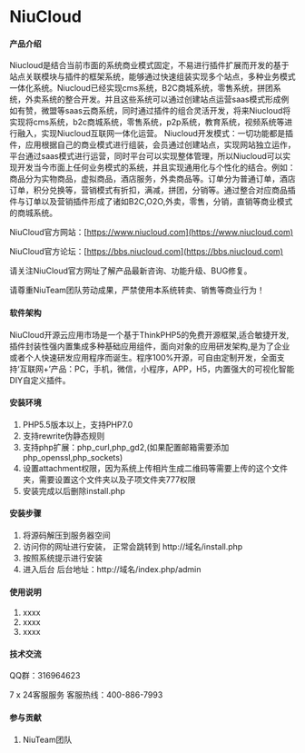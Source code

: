# NiuCloud

#### 产品介绍
Niucloud是结合当前市面的系统商业模式固定，不易进行插件扩展而开发的基于站点关联模块与插件的框架系统，能够通过快速组装实现多个站点，多种业务模式一体化系统。Niucloud已经实现cms系统，B2C商城系统，零售系统，拼团系统，外卖系统的整合开发。并且这些系统可以通过创建站点运营saas模式形成例如有赞，微盟等saas云商系统，同时通过插件的组合灵活开发，将来Niucloud将实现将cms系统，b2c商城系统，零售系统，p2p系统，教育系统，视频系统等进行融入，实现Niucloud互联网一体化运营。 Niucloud开发模式：一切功能都是插件，应用根据自己的商业模式进行组装，会员通过创建站点，实现网站独立运作，平台通过saas模式进行运营，同时平台可以实现整体管理，所以Niucloud可以实现开发当今市面上任何业务模式的系统，并且实现通用化与个性化的结合。例如：商品分为实物商品，虚拟商品，酒店服务，外卖商品等。订单分为普通订单，酒店订单，积分兑换等，营销模式有折扣，满减，拼团，分销等。通过整合对应商品插件与订单以及营销插件形成了诸如B2C,O2O,外卖，零售，分销，直销等商业模式的商城系统。

NiuCloud官方网站：[https://www.niucloud.com](https://www.niucloud.com)

NiuCloud官方论坛：[https://bbs.niucloud.com](https://bbs.niucloud.com)

请关注NiuCloud官方网址了解产品最新咨询、功能升级、BUG修复。

请尊重NiuTeam团队劳动成果，严禁使用本系统转卖、销售等商业行为！

#### 软件架构
NiuCloud开源云应用市场是一个基于ThinkPHP5的免费开源框架,适合敏捷开发,插件封装性强内置集成多种基础应用组件，面向对象的应用研发架构,是为了企业或者个人快速研发应用程序而诞生。程序100%开源，可自由定制开发，全面支持‘互联网+’产品：PC，手机，微信，小程序，APP，H5，内置强大的可视化智能DIY自定义插件。

#### 安装环境
1. PHP5.5版本以上，支持PHP7.0
2. 支持rewrite伪静态规则
3. 支持php扩展：php_curl,php_gd2,(如果配置邮箱需要添加php_openssl,php_sockets)
4. 设置attachment权限，因为系统上传相片生成二维码等需要上传的这个文件夹，需要设置这个文件夹以及子项文件夹777权限
5. 安装完成以后删除install.php

#### 安装步骤

1. 将源码解压到服务器空间
2. 访问你的网址进行安装， 正常会跳转到 http://域名/install.php
3. 按照系统提示进行安装 
4. 进入后台  后台地址：http://域名/index.php/admin

#### 使用说明

1. xxxx
2. xxxx
3. xxxx

#### 技术交流

QQ群：316964623

7 x 24客服服务
客服热线：400-886-7993


#### 参与贡献

1. NiuTeam团队